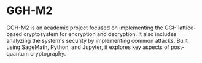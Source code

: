 # GGH-M2
GGH-M2 is an academic project focused on implementing the GGH lattice-based cryptosystem for encryption and decryption. It also includes analyzing the system's security by implementing common attacks. Built using SageMath, Python, and Jupyter, it explores key aspects of post-quantum cryptography.
